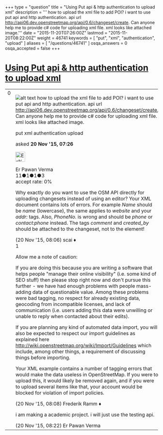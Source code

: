 +++
type = "question"
title = "Using Put api &amp; http authentication to upload xml"
description = ''' how to upload the xml file to add POI? i want to use put api and http authentication. api url http://api06.dev.openstreetmap.org/api/0.6/changeset/create. Can anyone help me to provide c# code for uploading xml file. xml looks like attached image.'''
date = "2015-11-20T07:26:00Z"
lastmod = "2015-11-20T08:22:00Z"
weight = 46741
keywords = [ "put", "xml", "authentication", "upload" ]
aliases = [ "/questions/46741" ]
osqa_answers = 0
osqa_accepted = false
+++

<div class="headNormal">

# [Using Put api & http authentication to upload xml](/questions/46741/using-put-api-http-authentication-to-upload-xml)

</div>

<div id="main-body">

<div id="askform">

<table id="question-table" style="width:100%;">
<colgroup>
<col style="width: 50%" />
<col style="width: 50%" />
</colgroup>
<tbody>
<tr>
<td style="width: 30px; vertical-align: top"><div class="vote-buttons">
<span id="post-46741-upvote" class="ajax-command post-vote up" rel="nofollow" title="I like this post (click again to cancel)"> </span>
<div id="post-46741-score" class="post-score" title="current number of votes">
0
</div>
<span id="post-46741-downvote" class="ajax-command post-vote down" rel="nofollow" title="I dont like this post (click again to cancel)"> </span> <span id="favorite-mark" class="ajax-command favorite-mark" rel="nofollow" title="mark/unmark this question as favorite (click again to cancel)"> </span>
<div id="favorite-count" class="favorite-count">
&#10;</div>
</div></td>
<td><div id="item-right">
<div class="question-body">
<p><img src="http://help.openstreetmap.org/upfiles/osm_image_HgX2PyK.jpg" alt="alt text" /> how to upload the xml file to add POI? i want to use put api and http authentication. api url <a href="http://api06.dev.openstreetmap.org/api/0.6/changeset/create.">http://api06.dev.openstreetmap.org/api/0.6/changeset/create.</a> Can anyone help me to provide c# code for uploading xml file. xml looks like attached image.</p>
</div>
<div id="question-tags" class="tags-container tags">
<span class="post-tag tag-link-put" rel="tag" title="see questions tagged &#39;put&#39;">put</span> <span class="post-tag tag-link-xml" rel="tag" title="see questions tagged &#39;xml&#39;">xml</span> <span class="post-tag tag-link-authentication" rel="tag" title="see questions tagged &#39;authentication&#39;">authentication</span> <span class="post-tag tag-link-upload" rel="tag" title="see questions tagged &#39;upload&#39;">upload</span>
</div>
<div id="question-controls" class="post-controls">
&#10;</div>
<div class="post-update-info-container">
<div class="post-update-info post-update-info-user">
<p>asked <strong>20 Nov '15, 07:26</strong></p>
<img src="https://secure.gravatar.com/avatar/f56d4d8175c3d7e92d227b3bf1e0c11c?s=32&amp;d=identicon&amp;r=g" class="gravatar" width="32" height="32" alt="Er%20Pawan%20Verma&#39;s gravatar image" />
<p><span>Er Pawan Verma</span><br />
<span class="score" title="11 reputation points">11</span><span title="1 badges"><span class="badge1">●</span><span class="badgecount">1</span></span><span title="1 badges"><span class="silver">●</span><span class="badgecount">1</span></span><span title="3 badges"><span class="bronze">●</span><span class="badgecount">3</span></span><br />
<span class="accept_rate" title="Rate of the user&#39;s accepted answers">accept rate:</span> <span title="Er Pawan Verma has no accepted answers">0%</span></p>
</img>
</div>
</div>
<div id="comments-container-46741" class="comments-container">
<span id="46744"></span>
<div id="comment-46744" class="comment">
<div id="post-46744-score" class="comment-score">
&#10;</div>
<div class="comment-text">
<p>Why exactly do you want to use the OSM API directly for uploading changesets instead of using an editor? Your XML document contains lots of errors. For example <em>Name</em> should be <em>name</em> (lowercase), the same applies to <em>website</em> and your <em>addr:</em> tags. Also, <em>PhoneNo.</em> is wrong and should be <em>phone</em> or <em>contact:phone</em> instead. The tags <em>comment</em> and <em>created_by</em> should be attached to the changeset, not to the element!</p>
</div>
<div id="comment-46744-info" class="comment-info">
<span class="comment-age">(20 Nov '15, 08:06)</span> <span class="comment-user userinfo">scai ♦</span>
</div>
</div>
<span id="46745"></span>
<div id="comment-46745" class="comment">
<div id="post-46745-score" class="comment-score">
1
</div>
<div class="comment-text">
<p>Allow me a note of caution:</p>
<p>If you are doing this because you are writing a software that helps people "manage their online visibility" (i.e. some kind of SEO stuff) then please stop right now and don't pursue this further - we have had enough problems with people mass-adding data of questionable value. Among these problems were bad tagging, no respect for already existing data, geocoding from incompatible licenses, and lack of communication (i.e. users adding this data were unwilling or unable to reply when contacted about their edits).</p>
<p>If you are planning any kind of automated data import, you will also be expected to respect our import guidelines as explained here <a href="http://wiki.openstreetmap.org/wiki/Import/Guidelines">http://wiki.openstreetmap.org/wiki/Import/Guidelines</a> which include, among other things, a requirement of discussing things before importing.</p>
<p>Your XML example contains a number of tagging errors that would make the data useless in OpenStreetMap. If you were to upload this, it would likely be removed again, and if you were to upload several items like that, your account would be blocked for violation of import policies.</p>
</div>
<div id="comment-46745-info" class="comment-info">
<span class="comment-age">(20 Nov '15, 08:08)</span> <span class="comment-user userinfo">Frederik Ramm ♦</span>
</div>
</div>
<span id="46746"></span>
<div id="comment-46746" class="comment">
<div id="post-46746-score" class="comment-score">
&#10;</div>
<div class="comment-text">
<p>i am making a academic project. i will just use the testing api.</p>
</div>
<div id="comment-46746-info" class="comment-info">
<span class="comment-age">(20 Nov '15, 08:22)</span> <span class="comment-user userinfo">Er Pawan Verma</span>
</div>
</div>
</div>
<div id="comment-tools-46741" class="comment-tools">
&#10;</div>
<div class="clear">
&#10;</div>
<div id="comment-46741-form-container" class="comment-form-container">
&#10;</div>
<div class="clear">
&#10;</div>
</div></td>
</tr>
</tbody>
</table>

</div>

</div>

